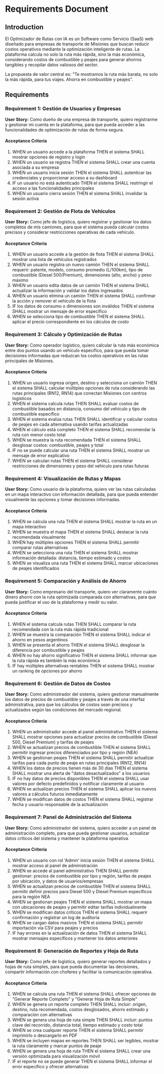 # Requirements Document

## Introduction

El Optimizador de Rutas con IA es un Software como Servicio (SaaS) web diseñado para empresas de transporte de Misiones que buscan reducir costos operativos mediante la optimización inteligente de rutas. La plataforma calcula no solo la ruta más rápida, sino la más económica, considerando costos de combustible y peajes para generar ahorros tangibles y recopilar datos valiosos del sector.

La propuesta de valor central es: "Te mostramos la ruta más barata, no solo la más rápida, para tus viajes. Ahorra en combustible y peajes".

## Requirements

### Requirement 1: Gestión de Usuarios y Empresas

**User Story:** Como dueño de una empresa de transporte, quiero registrarme y gestionar mi cuenta en la plataforma, para que pueda acceder a las funcionalidades de optimización de rutas de forma segura.

#### Acceptance Criteria

1. WHEN un usuario accede a la plataforma THEN el sistema SHALL mostrar opciones de registro y login
2. WHEN un usuario se registra THEN el sistema SHALL crear una cuenta asociada a su empresa
3. WHEN un usuario inicia sesión THEN el sistema SHALL autenticar las credenciales y proporcionar acceso a su dashboard
4. IF un usuario no está autenticado THEN el sistema SHALL restringir el acceso a las funcionalidades principales
5. WHEN un usuario cierra sesión THEN el sistema SHALL invalidar la sesión activa

### Requirement 2: Gestión de Flota de Vehículos

**User Story:** Como jefe de logística, quiero registrar y gestionar los datos completos de mis camiones, para que el sistema pueda calcular costos precisos y considerar restricciones operativas de cada vehículo.

#### Acceptance Criteria

1. WHEN un usuario accede a la gestión de flota THEN el sistema SHALL mostrar una lista de vehículos registrados
2. WHEN un usuario registra un nuevo camión THEN el sistema SHALL requerir: patente, modelo, consumo promedio (L/100km), tipo de combustible (Diesel 500/Premium), dimensiones (alto, ancho) y peso máximo
3. WHEN un usuario edita datos de un camión THEN el sistema SHALL actualizar la información y validar los datos ingresados
4. WHEN un usuario elimina un camión THEN el sistema SHALL confirmar la acción y remover el vehículo de la flota
5. IF los datos de consumo o dimensiones son inválidos THEN el sistema SHALL mostrar un mensaje de error específico
6. WHEN se selecciona tipo de combustible THEN el sistema SHALL aplicar el precio correspondiente en los cálculos de costo

### Requirement 3: Cálculo y Optimización de Rutas

**User Story:** Como operador logístico, quiero calcular la ruta más económica entre dos puntos usando un vehículo específico, para que pueda tomar decisiones informadas que reduzcan los costos operativos en las rutas principales de Misiones.

#### Acceptance Criteria

1. WHEN un usuario ingresa origen, destino y selecciona un camión THEN el sistema SHALL calcular múltiples opciones de ruta considerando las rutas principales (RN12, RN14) que conectan Misiones con centros logísticos
2. WHEN el sistema calcula rutas THEN SHALL evaluar costos de combustible basados en distancia, consumo del vehículo y tipo de combustible específico
3. WHEN el sistema evalúa rutas THEN SHALL identificar y calcular costos de peajes en cada alternativa usando tarifas actualizadas
4. WHEN el cálculo está completo THEN el sistema SHALL recomendar la ruta con menor costo total
5. WHEN se muestra la ruta recomendada THEN el sistema SHALL desglosar costos: combustible, peajes y total
6. IF no se puede calcular una ruta THEN el sistema SHALL mostrar un mensaje de error explicativo
7. WHEN se calculan rutas THEN el sistema SHALL considerar restricciones de dimensiones y peso del vehículo para rutas futuras

### Requirement 4: Visualización de Rutas y Mapas

**User Story:** Como usuario de la plataforma, quiero ver las rutas calculadas en un mapa interactivo con información detallada, para que pueda entender visualmente las opciones y tomar decisiones informadas.

#### Acceptance Criteria

1. WHEN se calcula una ruta THEN el sistema SHALL mostrar la ruta en un mapa interactivo
2. WHEN se muestra el mapa THEN el sistema SHALL destacar la ruta recomendada visualmente
3. WHEN hay múltiples opciones THEN el sistema SHALL permitir comparar rutas alternativas
4. WHEN se selecciona una ruta THEN el sistema SHALL mostrar información detallada: distancia, tiempo estimado y costos
5. WHEN se visualiza una ruta THEN el sistema SHALL marcar ubicaciones de peajes identificados

### Requirement 5: Comparación y Análisis de Ahorro

**User Story:** Como empresario del transporte, quiero ver claramente cuánto dinero ahorro con la ruta optimizada comparada con alternativas, para que pueda justificar el uso de la plataforma y medir su valor.

#### Acceptance Criteria

1. WHEN el sistema calcula rutas THEN SHALL comparar la ruta recomendada con la ruta más rápida tradicional
2. WHEN se muestra la comparación THEN el sistema SHALL indicar el ahorro en pesos argentinos
3. WHEN se presenta el ahorro THEN el sistema SHALL desglosar la diferencia por combustible y peajes
4. WHEN no hay ahorro significativo THEN el sistema SHALL informar que la ruta rápida es también la más económica
5. IF hay múltiples alternativas rentables THEN el sistema SHALL mostrar un ranking de opciones por ahorro

### Requirement 6: Gestión de Datos de Costos

**User Story:** Como administrador del sistema, quiero gestionar manualmente los datos de precios de combustible y peajes a través de una interfaz administrativa, para que los cálculos de costos sean precisos y actualizados según las condiciones del mercado regional.

#### Acceptance Criteria

1. WHEN un administrador accede al panel administrativo THEN el sistema SHALL mostrar opciones para actualizar precios de combustible (Diesel 500, Diesel Premium) y tarifas de peajes
2. WHEN se actualizan precios de combustible THEN el sistema SHALL permitir ingresar precios diferenciados por tipo y región (NEA)
3. WHEN se gestionan peajes THEN el sistema SHALL permitir actualizar tarifas para cada punto de peaje en rutas principales (RN12, RN14)
4. WHEN los datos de precios tienen más de 30 días THEN el sistema SHALL mostrar una alerta de "datos desactualizados" a los usuarios
5. IF no hay datos de precios disponibles THEN el sistema SHALL usar valores por defecto predefinidos y notificar claramente al usuario
6. WHEN se actualizan precios THEN el sistema SHALL aplicar los nuevos valores a cálculos futuros inmediatamente
7. WHEN se modifican datos de costos THEN el sistema SHALL registrar fecha y usuario responsable de la actualización

### Requirement 7: Panel de Administración del Sistema

**User Story:** Como administrador del sistema, quiero acceder a un panel de administración completo, para que pueda gestionar usuarios, actualizar datos críticos del sistema y mantener la plataforma operativa.

#### Acceptance Criteria

1. WHEN un usuario con rol 'Admin' inicia sesión THEN el sistema SHALL mostrar acceso al panel de administración
2. WHEN se accede al panel administrativo THEN SHALL permitir gestionar: precios de combustible por tipo y región, tarifas de peajes por ubicación, y datos de usuarios/empresas
3. WHEN se actualizan precios de combustible THEN el sistema SHALL permitir definir precios para Diesel 500 y Diesel Premium específicos para la región NEA
4. WHEN se gestionan peajes THEN el sistema SHALL mostrar un mapa con ubicaciones de peajes y permitir editar tarifas individualmente
5. WHEN se modifican datos críticos THEN el sistema SHALL requerir confirmación y registrar un log de auditoría
6. WHEN se cargan datos masivos THEN el sistema SHALL permitir importación via CSV para peajes y precios
7. IF hay errores en la actualización de datos THEN el sistema SHALL mostrar mensajes específicos y mantener los datos anteriores

### Requirement 8: Generación de Reportes y Hoja de Ruta

**User Story:** Como jefe de logística, quiero generar reportes detallados y hojas de ruta simples, para que pueda documentar las decisiones, compartir información con choferes y facilitar la comunicación operativa.

#### Acceptance Criteria

1. WHEN se calcula una ruta THEN el sistema SHALL ofrecer opciones de "Generar Reporte Completo" y "Generar Hoja de Ruta Simple"
2. WHEN se genera un reporte completo THEN SHALL incluir: origen, destino, ruta recomendada, costos desglosados, ahorro estimado y comparación con alternativas
3. WHEN se genera una hoja de ruta simple THEN SHALL incluir: puntos clave del recorrido, distancia total, tiempo estimado y costo total
4. WHEN se crea cualquier reporte THEN el sistema SHALL permitir imprimirlo o descargarlo en PDF
5. WHEN se incluyen mapas en reportes THEN SHALL ser legibles, mostrar la ruta claramente y marcar puntos de peaje
6. WHEN se genera una hoja de ruta THEN el sistema SHALL crear una versión optimizada para visualización móvil
7. IF el reporte no se puede generar THEN el sistema SHALL informar el error específico y ofrecer alternativas